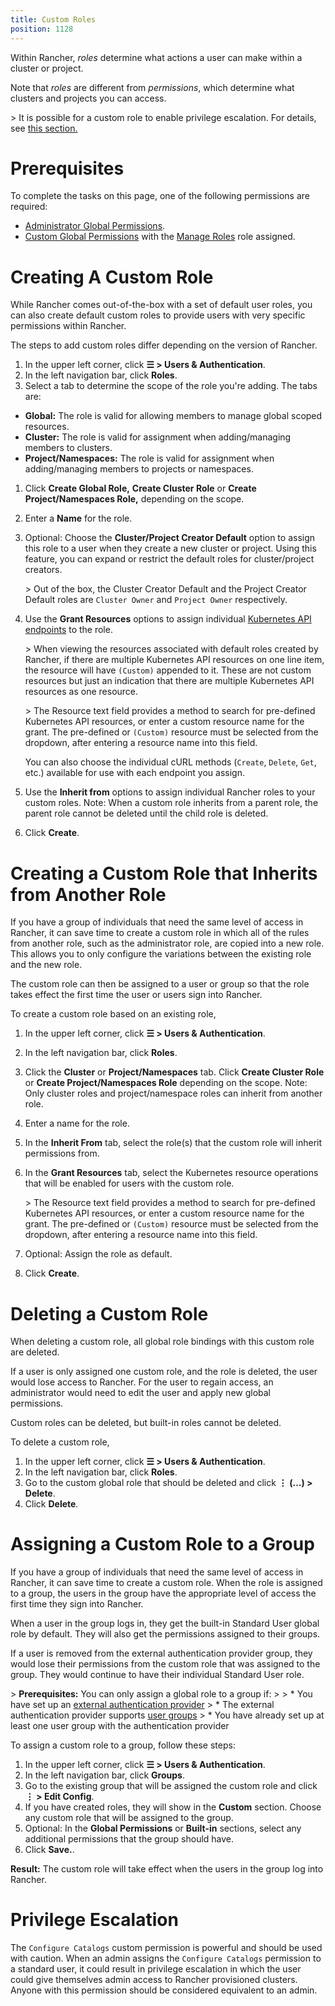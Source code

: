 ```yaml
---
title: Custom Roles
position: 1128
---
```


Within Rancher, _roles_ determine what actions a user can make within a cluster or project.

Note that _roles_ are different from _permissions_, which determine what clusters and projects you can access.

\> It is possible for a custom role to enable privilege escalation. For details, see [this section.](#privilege-escalation)


# Prerequisites

To complete the tasks on this page, one of the following permissions are required:

 - [Administrator Global Permissions](https://rancher.com/docs/rancher/v2.6/en/admin-settings/rbac/global-permissions/).
 - [Custom Global Permissions](https://rancher.com/docs/rancher/v2.6/en/admin-settings/rbac/global-permissions/#custom-global-permissions) with the [Manage Roles](https://rancher.com/docs/rancher/v2.6/en/admin-settings/rbac/global-permissions/) role assigned.

# Creating A Custom Role

While Rancher comes out-of-the-box with a set of default user roles, you can also create default custom roles to provide users with very specific permissions within Rancher.

The steps to add custom roles differ depending on the version of Rancher.

1. In the upper left corner, click **☰ \> Users & Authentication**.
1. In the left navigation bar, click **Roles**.
1.  Select a tab to determine the scope of the role you're adding. The tabs are:

  - **Global:** The role is valid for allowing members to manage global scoped resources.
  - **Cluster:** The role is valid for assignment when adding/managing members to clusters.
  - **Project/Namespaces:** The role is valid for assignment when adding/managing members to projects or namespaces.

1.  Click **Create Global Role,** **Create Cluster Role** or **Create Project/Namespaces Role,** depending on the scope.
1. Enter a **Name** for the role.
1.  Optional: Choose the **Cluster/Project Creator Default** option to assign this role to a user when they create a new cluster or project. Using this feature, you can expand or restrict the default roles for cluster/project creators.

    \> Out of the box, the Cluster Creator Default and the Project Creator Default roles are `Cluster Owner` and `Project Owner` respectively.

1.  Use the **Grant Resources** options to assign individual [Kubernetes API endpoints](https://kubernetes.io/docs/reference/) to the role.

    \> When viewing the resources associated with default roles created by Rancher, if there are multiple Kubernetes API resources on one line item, the resource will have `(Custom)` appended to it. These are not custom resources but just an indication that there are multiple Kubernetes API resources as one resource.
    
    \> The Resource text field provides a method to search for pre-defined Kubernetes API resources, or enter a custom resource name for the grant. The pre-defined or `(Custom)` resource must be selected from the dropdown, after entering a resource name into this field.

    You can also choose the individual cURL methods (`Create`, `Delete`, `Get`, etc.) available for use with each endpoint you assign.

1.  Use the **Inherit from** options to assign individual Rancher roles to your custom roles. Note: When a custom role inherits from a parent role, the parent role cannot be deleted until the child role is deleted.

1.  Click **Create**.

# Creating a Custom Role that Inherits from Another Role

If you have a group of individuals that need the same level of access in Rancher, it can save time to create a custom role in which all of the rules from another role, such as the administrator role, are copied into a new role. This allows you to only configure the variations between the existing role and the new role.

The custom role can then be assigned to a user or group so that the role takes effect the first time the user or users sign into Rancher.

To create a custom role based on an existing role,

1. In the upper left corner, click **☰ \> Users & Authentication**.
1. In the left navigation bar, click **Roles**.
1. Click the **Cluster** or **Project/Namespaces** tab. Click **Create Cluster Role** or **Create Project/Namespaces Role** depending on the scope. Note: Only cluster roles and project/namespace roles can inherit from another role.
1. Enter a name for the role.
1. In the **Inherit From** tab, select the role(s) that the custom role will inherit permissions from.
1. In the **Grant Resources** tab, select the Kubernetes resource operations that will be enabled for users with the custom role.

    \> The Resource text field provides a method to search for pre-defined Kubernetes API resources, or enter a custom resource name for the grant. The pre-defined or `(Custom)` resource must be selected from the dropdown, after entering a resource name into this field.
1. Optional: Assign the role as default.
1. Click **Create**.

# Deleting a Custom Role

When deleting a custom role, all global role bindings with this custom role are deleted.

If a user is only assigned one custom role, and the role is deleted, the user would lose access to Rancher. For the user to regain access, an administrator would need to edit the user and apply new global permissions.

Custom roles can be deleted, but built-in roles cannot be deleted.

To delete a custom role,

1. In the upper left corner, click **☰ \> Users & Authentication**.
1. In the left navigation bar, click **Roles**.
2. Go to the custom global role that should be deleted and click **⋮ (…) \> Delete**.
3. Click **Delete**.

# Assigning a Custom Role to a Group

If you have a group of individuals that need the same level of access in Rancher, it can save time to create a custom role. When the role is assigned to a group, the users in the group have the appropriate level of access the first time they sign into Rancher.

When a user in the group logs in, they get the built-in Standard User global role by default. They will also get the permissions assigned to their groups.

If a user is removed from the external authentication provider group, they would lose their permissions from the custom role that was assigned to the group. They would continue to have their individual Standard User role.

\> **Prerequisites:** You can only assign a global role to a group if:
\>
\> * You have set up an [external authentication provider](https://rancher.com/docs/rancher/v2.6/en/admin-settings/authentication/#external-vs-local-authentication)
\> * The external authentication provider supports [user groups](https://rancher.com/docs/rancher/v2.6/en/admin-settings/authentication/user-groups/)
\> * You have already set up at least one user group with the authentication provider

To assign a custom role to a group, follow these steps:

1. In the upper left corner, click **☰ \> Users & Authentication**.
1. In the left navigation bar, click **Groups**.
1. Go to the existing group that will be assigned the custom role and click **⋮ \> Edit Config**.
1. If you have created roles, they will show in the **Custom** section. Choose any custom role that will be assigned to the group.
1. Optional: In the **Global Permissions** or **Built-in** sections, select any additional permissions that the group should have.
1. Click **Save.**.

**Result:** The custom role will take effect when the users in the group log into Rancher.

# Privilege Escalation

The `Configure Catalogs` custom permission is powerful and should be used with caution. When an admin assigns the  `Configure Catalogs` permission to a standard user, it could result in privilege escalation in which the user could give themselves admin access to Rancher provisioned clusters. Anyone with this permission should be considered equivalent to an admin.